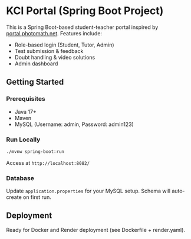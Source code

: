 # KCI Portal (Spring Boot Project)

This is a Spring Boot-based student-teacher portal inspired by [portal.photomath.net](https://portal.photomath.net). Features include:
- Role-based login (Student, Tutor, Admin)
- Test submission & feedback
- Doubt handling & video solutions
- Admin dashboard

## Getting Started

### Prerequisites
- Java 17+
- Maven
- MySQL (Username: admin, Password: admin123)

### Run Locally
```bash
./mvnw spring-boot:run
```

Access at `http://localhost:8082/`

### Database
Update `application.properties` for your MySQL setup. Schema will auto-create on first run.

## Deployment
Ready for Docker and Render deployment (see Dockerfile + render.yaml).
